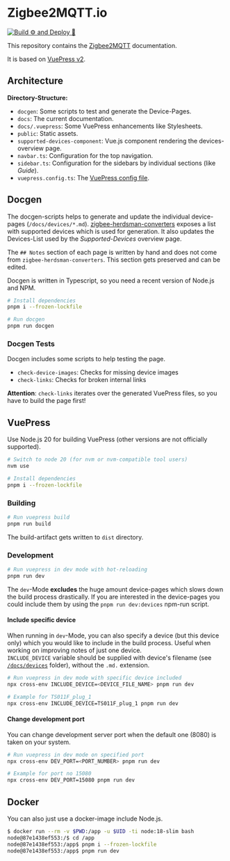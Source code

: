 # Zigbee2MQTT.io

[![Build ⚙ and Deploy 🚀 ](https://github.com/Koenkk/zigbee2mqtt.io/actions/workflows/build-deploy.yml/badge.svg)](https://github.com/Koenkk/zigbee2mqtt.io/actions/workflows/build-deploy.yml)

This repository contains the [Zigbee2MQTT](https://zigbee2mqtt.io) documentation.

It is based on [VuePress v2](https://v2.vuepress.vuejs.org/).

## Architecture

**Directory-Structure:**

-   `docgen`: Some scripts to test and generate the Device-Pages.
-   `docs`: The current documentation.
-   `docs/.vuepress`: Some VuePress enhancements like Stylesheets.
-   `public`: Static assets.
-   `supported-devices-component`: Vue.js component rendering the devices-overview page.
-   `navbar.ts`: Configuration for the top navigation.
-   `sidebar.ts`: Configuration for the sidebars by individual sections (like _Guide_).
-   `vuepress.config.ts`: The [VuePress config file](https://v2.vuepress.vuejs.org/reference/config.html).

## Docgen

The docgen-scripts helps to generate and update the individual device-pages (`/docs/devices/*.md`).
[zigbee-herdsman-converters](https://github.com/Koenkk/zigbee-herdsman-converters) exposes a list with supported devices which is used for generation. It also updates the Devices-List used by the _Supported-Devices_ overview page.

The `## Notes` section of each page is written by hand and does not come from `zigbee-herdsman-converters`. This section gets preserved and can be edited.

Docgen is written in Typescript, so you need a recent version of Node.js and NPM.

```bash
# Install dependencies
pnpm i --frozen-lockfile

# Run docgen
pnpm run docgen
```

### Docgen Tests

Docgen includes some scripts to help testing the page.

-   `check-device-images`: Checks for missing device images
-   `check-links`: Checks for broken internal links

**Attention**: `check-links` iterates over the generated VuePress files, so you have to build the page first!

## VuePress

Use Node.js 20 for building VuePress (other versions are not officially supported).

```bash
# Switch to node 20 (for nvm or nvm-compatible tool users)
nvm use

# Install dependencies
pnpm i --frozen-lockfile
```

### Building

```bash
# Run vuepress build
pnpm run build
```

The build-artifact gets written to `dist` directory.

### Development

```bash
# Run vuepress in dev mode with hot-reloading
pnpm run dev
```

The `dev`-Mode **excludes** the huge amount device-pages which slows down the build process drastically.
If you are interested in the device-pages you could include them by using the `pnpm run dev:devices` npm-run script.

#### Include specific device

When running in `dev`-Mode, you can also specify a device (but this device only) which you would like to include in the build process.
Useful when working on improving notes of just one device.  
`INCLUDE_DEVICE` variable should be supplied with device's filename (see [`/docs/devices`](/docs/devices/) folder), without the `.md.` extension.

```bash
# Run vuepress in dev mode with specific device included
npx cross-env INCLUDE_DEVICE=<DEVICE_FILE_NAME> pnpm run dev

# Example for TS011F_plug_1
npx cross-env INCLUDE_DEVICE=TS011F_plug_1 pnpm run dev
```

#### Change development port

You can change development server port when the default one (8080) is taken on your system.

```bash
# Run vuepress in dev mode on specified port
npx cross-env DEV_PORT=<PORT_NUMBER> pnpm run dev

# Example for port no 15080
npx cross-env DEV_PORT=15080 pnpm run dev
```

## Docker

You can also just use a docker-image include Node.js.

```bash
$ docker run --rm -v $PWD:/app -u $UID -ti node:18-slim bash
node@87e1438ef553:/$ cd /app
node@87e1438ef553:/app$ pnpm i --frozen-lockfile
node@87e1438ef553:/app$ pnpm run dev
```
